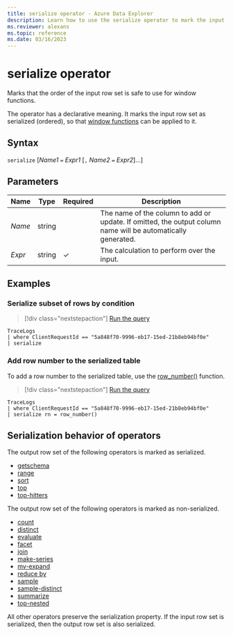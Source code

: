 ```yaml
---
title: serialize operator - Azure Data Explorer
description: Learn how to use the serialize operator to mark the input row set as serialized and ready for window functions.
ms.reviewer: alexans
ms.topic: reference
ms.date: 03/16/2023
---
```

# serialize operator

Marks that the order of the input row set is safe to use for window functions.

The operator has a declarative meaning. It marks the input row set as serialized (ordered), so that [window functions](./windowsfunctions.md) can be applied to it.

## Syntax

`serialize` [*Name1* `=` *Expr1* [`,` *Name2* `=` *Expr2*]...]

## Parameters

| Name | Type | Required | Description |
| -- | -- | -- | -- |
| *Name* | string | | The name of the column to add or update. If omitted, the output column name will be automatically generated. |
| *Expr* | string | &check; | The calculation to perform over the input.|

## Examples

### Serialize subset of rows by condition

> [!div class="nextstepaction"]
> <a href="https://dataexplorer.azure.com/clusters/help/databases/SampleLogs?query=H4sIAAAAAAAAAwspSkxO9clPL+blqlEoz0gtSlVwzslMzSsJSi0sTS0u8UxRsLVVUDJNtDCxSDM30LW0tDTTTU0yNNc1NE1N0TUyTLJITbI0SUozSFUCGVGcWpSZmJNZlQoAv59YuFkAAAA=" target="_blank">Run the query</a>

```kusto
TraceLogs
| where ClientRequestId == "5a848f70-9996-eb17-15ed-21b8eb94bf0e"
| serialize
```

### Add row number to the serialized table

To add a row number to the serialized table, use the [row_number()](rownumberfunction.md) function.

> [!div class="nextstepaction"]
> <a href="https://dataexplorer.azure.com/clusters/help/databases/SampleLogs?query=H4sIAAAAAAAAAwspSkxO9clPL+blqlEoScxOVTA0AADDD5pUFAAAAA==" target="_blank">Run the query</a>

```kusto
TraceLogs
| where ClientRequestId == "5a848f70-9996-eb17-15ed-21b8eb94bf0e"
| serialize rn = row_number()
```

## Serialization behavior of operators

The output row set of the following operators is marked as serialized.

* [getschema](./getschemaoperator.md)
* [range](./rangeoperator.md)
* [sort](./sort-operator.md)
* [top](./topoperator.md)
* [top-hitters](./tophittersoperator.md)

The output row set of the following operators is marked as non-serialized.

* [count](./countoperator.md)
* [distinct](./distinctoperator.md)
* [evaluate](./evaluateoperator.md)
* [facet](./facetoperator.md)
* [join](./joinoperator.md)
* [make-series](./make-seriesoperator.md)
* [mv-expand](./mvexpandoperator.md)
* [reduce by](./reduceoperator.md)
* [sample](./sampleoperator.md)
* [sample-distinct](./sampledistinctoperator.md)
* [summarize](./summarizeoperator.md)
* [top-nested](./topnestedoperator.md)

All other operators preserve the serialization property. If the input row set is serialized, then the output row set is also serialized.
